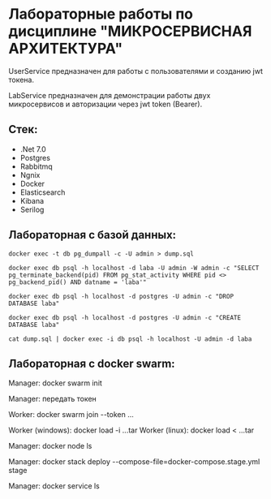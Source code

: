 # Лабораторные работы по дисциплине "МИКРОСЕРВИСНАЯ АРХИТЕКТУРА"

UserService предназначен для работы с пользователями и созданию jwt токена.

LabService предназначен для демонстрации работы двух микросервисов и авторизации через jwt token (Bearer).

## Стек:
- .Net 7.0
- Postgres
- Rabbitmq
- Ngnix
- Docker
- Elasticsearch
- Kibana
- Serilog

## Лабораторная с базой данных:
` docker exec -t db pg_dumpall -c -U admin > dump.sql `

` docker exec db psql -h localhost -d laba -U admin -W admin -c "SELECT pg_terminate_backend(pid) FROM pg_stat_activity WHERE pid <> pg_backend_pid() AND datname = 'laba'" `

` docker exec db psql -h localhost -d postgres -U admin -c "DROP DATABASE laba" `

` docker exec db psql -h localhost -d postgres -U admin -c "CREATE DATABASE laba" `

` cat dump.sql | docker exec -i db psql -h localhost -U admin -d laba `

## Лабораторная с docker swarm:
Manager: docker swarm init

Manager: передать токен

Worker: docker swarm join --token ...

Worker (windows): docker load -i ...tar
Worker (linux): docker load < ...tar

Manager: docker node ls

Manager: docker stack deploy --compose-file=docker-compose.stage.yml stage

Manager: docker service ls